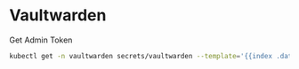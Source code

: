 # Vaultwarden

Get Admin Token
```bash
kubectl get -n vaultwarden secrets/vaultwarden --template='{{index .data "admin-token"}}'|base64 -d
```
